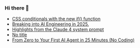 ### Hi there 👋

<!-- daily.dev BOOKMARKS:START -->
- [CSS conditionals with the new if&lpar;&rpar; function](https://app.daily.dev/posts/Fo9U1cunJ?utm_source=rss&utm_medium=bookmarks&utm_campaign=PnGboN99PhXCxFrWGGg2C)
- [Breaking into AI Engineering in 2025.](https://app.daily.dev/posts/93xjrYFpI?utm_source=rss&utm_medium=bookmarks&utm_campaign=PnGboN99PhXCxFrWGGg2C)
- [Highlights from the Claude 4 system prompt](https://app.daily.dev/posts/zRt7XPdjt?utm_source=rss&utm_medium=bookmarks&utm_campaign=PnGboN99PhXCxFrWGGg2C)
- [No title](https://app.daily.dev/posts/eG9OBEYKd?utm_source=rss&utm_medium=bookmarks&utm_campaign=PnGboN99PhXCxFrWGGg2C)
- [From Zero to Your First AI Agent in 25 Minutes &lpar;No Coding&rpar;](https://app.daily.dev/posts/hesJ3gbHO?utm_source=rss&utm_medium=bookmarks&utm_campaign=PnGboN99PhXCxFrWGGg2C)
<!-- daily.dev BOOKMARKS:END -->

<!--
**dinesh4monto/dinesh4monto** is a ✨ _special_ ✨ repository because its `README.md` (this file) appears on your GitHub profile.

Here are some ideas to get you started:

- 🔭 I’m currently working on ...
- 🌱 I’m currently learning ...
- 👯 I’m looking to collaborate on ...
- 🤔 I’m looking for help with ...
- 💬 Ask me about ...
- 📫 How to reach me: ...
- 😄 Pronouns: ...
- ⚡ Fun fact: ...
-->
